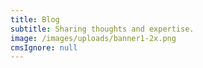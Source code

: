 ```yaml
---
title: Blog
subtitle: Sharing thoughts and expertise.
image: /images/uploads/banner1-2x.png
cmsIgnore: null
---
```


